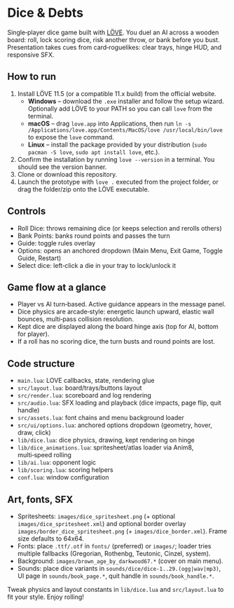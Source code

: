# Dice & Debts

Single‑player dice game built with [LÖVE](https://love2d.org/). You duel an AI across a wooden board: roll, lock scoring dice, risk another throw, or bank before you bust. Presentation takes cues from card‑roguelikes: clear trays, hinge HUD, and responsive SFX.

## How to run
1. Install LÖVE 11.5 (or a compatible 11.x build) from the official website.
   - **Windows** – download the `.exe` installer and follow the setup wizard. Optionally add LÖVE to your PATH so you can call `love` from the terminal.
   - **macOS** – drag `love.app` into Applications, then run `ln -s /Applications/love.app/Contents/MacOS/love /usr/local/bin/love` to expose the `love` command.
   - **Linux** – install the package provided by your distribution (`sudo pacman -S love`, `sudo apt install love`, etc.).
2. Confirm the installation by running `love --version` in a terminal. You should see the version banner.
3. Clone or download this repository.
4. Launch the prototype with `love .` executed from the project folder, or drag the folder/zip onto the LÖVE executable.

## Controls
- Roll Dice: throws remaining dice (or keeps selection and rerolls others)
- Bank Points: banks round points and passes the turn
- Guide: toggle rules overlay
- Options: opens an anchored dropdown (Main Menu, Exit Game, Toggle Guide, Restart)
- Select dice: left‑click a die in your tray to lock/unlock it

## Game flow at a glance
- Player vs AI turn‑based. Active guidance appears in the message panel.
- Dice physics are arcade‑style: energetic launch upward, elastic wall bounces, multi‑pass collision resolution.
- Kept dice are displayed along the board hinge axis (top for AI, bottom for player).
- If a roll has no scoring dice, the turn busts and round points are lost.

## Code structure
- `main.lua`: LOVE callbacks, state, rendering glue
- `src/layout.lua`: board/trays/buttons layout
- `src/render.lua`: scoreboard and log rendering
- `src/audio.lua`: SFX loading and playback (dice impacts, page flip, quit handle)
- `src/assets.lua`: font chains and menu background loader
- `src/ui/options.lua`: anchored options dropdown (geometry, hover, draw, click)
- `lib/dice.lua`: dice physics, drawing, kept rendering on hinge
- `lib/dice_animations.lua`: spritesheet/atlas loader via Anim8, multi‑speed rolling
- `lib/ai.lua`: opponent logic
- `lib/scoring.lua`: scoring helpers
- `conf.lua`: window configuration

## Art, fonts, SFX
- Spritesheets: `images/dice_spritesheet.png` (+ optional `images/dice_spritesheet.xml`) and optional border overlay `images/border_dice_spritesheet.png` (+ `images/dice_border.xml`). Frame size defaults to 64x64.
- Fonts: place `.ttf/.otf` in `fonts/` (preferred) or `images/`; loader tries multiple fallbacks (Gregorian, Rothenbg, Teutonic, Cinzel, system).
- Background: `images/brown_age_by_darkwood67.*` (cover on main menu).
- Sounds: place dice variants in `sounds/dice/dice-1..29.(ogg|wav|mp3)`, UI page in `sounds/book_page.*`, quit handle in `sounds/book_handle.*`.

Tweak physics and layout constants in `lib/dice.lua` and `src/layout.lua` to fit your style. Enjoy rolling!
